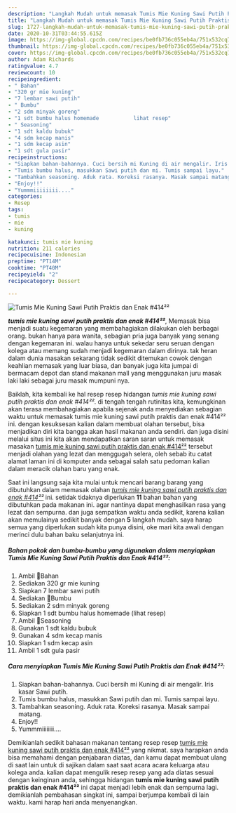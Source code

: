 ```yaml
---
description: "Langkah Mudah untuk memasak Tumis Mie Kuning Sawi Putih Praktis dan Enak #414²² Lezat"
title: "Langkah Mudah untuk memasak Tumis Mie Kuning Sawi Putih Praktis dan Enak #414²² Lezat"
slug: 1727-langkah-mudah-untuk-memasak-tumis-mie-kuning-sawi-putih-praktis-dan-enak-414-lezat
date: 2020-10-31T03:44:55.615Z
image: https://img-global.cpcdn.com/recipes/be0fb736c055eb4a/751x532cq70/tumis-mie-kuning-sawi-putih-praktis-dan-enak-414-foto-resep-utama.jpg
thumbnail: https://img-global.cpcdn.com/recipes/be0fb736c055eb4a/751x532cq70/tumis-mie-kuning-sawi-putih-praktis-dan-enak-414-foto-resep-utama.jpg
cover: https://img-global.cpcdn.com/recipes/be0fb736c055eb4a/751x532cq70/tumis-mie-kuning-sawi-putih-praktis-dan-enak-414-foto-resep-utama.jpg
author: Adam Richards
ratingvalue: 4.7
reviewcount: 10
recipeingredient:
- " Bahan"
- "320 gr mie kuning"
- "7 lembar sawi putih"
- " Bumbu"
- "2 sdm minyak goreng"
- "1 sdt bumbu halus homemade           lihat resep"
- " Seasoning"
- "1 sdt kaldu bubuk"
- "4 sdm kecap manis"
- "1 sdm kecap asin"
- "1 sdt gula pasir"
recipeinstructions:
- "Siapkan bahan-bahannya. Cuci bersih mi Kuning di air mengalir. Iris kasar Sawi putih."
- "Tumis bumbu halus, masukkan Sawi putih dan mi. Tumis sampai layu."
- "Tambahkan seasoning. Aduk rata. Koreksi rasanya. Masak sampai matang."
- "Enjoy!!"
- "Yummmiiiiiiii...."
categories:
- Resep
tags:
- tumis
- mie
- kuning

katakunci: tumis mie kuning 
nutrition: 211 calories
recipecuisine: Indonesian
preptime: "PT14M"
cooktime: "PT40M"
recipeyield: "2"
recipecategory: Dessert

---
```



![Tumis Mie Kuning Sawi Putih Praktis dan Enak #414²²](https://img-global.cpcdn.com/recipes/be0fb736c055eb4a/751x532cq70/tumis-mie-kuning-sawi-putih-praktis-dan-enak-414-foto-resep-utama.jpg)

<b><i>tumis mie kuning sawi putih praktis dan enak #414²²</i></b>, Memasak bisa menjadi suatu kegemaran yang membahagiakan dilakukan oleh berbagai orang. bukan hanya para wanita, sebagian pria juga banyak yang senang dengan kegemaran ini. walau hanya untuk sekedar seru seruan dengan kolega atau memang sudah menjadi kegemaran dalam dirinya. tak heran dalam dunia masakan sekarang tidak sedikit ditemukan cowok dengan keahlian memasak yang luar biasa, dan banyak juga kita jumpai di bermacam depot dan stand makanan mall yang menggunakan juru masak laki laki sebagai juru masak mumpuni nya.



Baiklah, kita kembali ke hal resep resep hidangan <i>tumis mie kuning sawi putih praktis dan enak #414²²</i>. di tengah tengah rutinitas kita, kemungkinan akan terasa membahagiakan apabila sejenak anda menyediakan sebagian waktu untuk memasak tumis mie kuning sawi putih praktis dan enak #414²² ini. dengan kesuksesan kalian dalam membuat olahan tersebut, bisa menjadikan diri kita bangga akan hasil makanan anda sendiri. dan juga disini melalui situs ini kita akan mendapatkan saran saran untuk memasak masakan <u>tumis mie kuning sawi putih praktis dan enak #414²²</u> tersebut menjadi olahan yang lezat dan menggugah selera, oleh sebab itu catat alamat laman ini di komputer anda sebagai salah satu pedoman kalian dalam meracik olahan baru yang enak.


Saat ini langsung saja kita mulai untuk mencari barang barang yang dibutuhkan dalam memasak olahan <u><i>tumis mie kuning sawi putih praktis dan enak #414²²</i></u> ini. setidak tidaknya diperlukan <b>11</b> bahan bahan yang dibutuhkan pada makanan ini. agar nantinya dapat menghasilkan rasa yang lezat dan sempurna. dan juga sempatkan waktu anda sedikit, karena kalian akan memulainya sedikit banyak dengan <b>5</b> langkah mudah. saya harap semua yang diperlukan sudah kita punya disini, oke mari kita awali dengan merinci dulu bahan baku selanjutnya ini.

<!--inarticleads1-->

##### Bahan pokok dan bumbu-bumbu yang digunakan dalam menyiapkan Tumis Mie Kuning Sawi Putih Praktis dan Enak #414²²:

1. Ambil  🌵Bahan
1. Sediakan 320 gr mie kuning
1. Siapkan 7 lembar sawi putih
1. Sediakan  🌵Bumbu
1. Sediakan 2 sdm minyak goreng
1. Siapkan 1 sdt bumbu halus homemade           (lihat resep)
1. Ambil  🌵Seasoning
1. Gunakan 1 sdt kaldu bubuk
1. Gunakan 4 sdm kecap manis
1. Siapkan 1 sdm kecap asin
1. Ambil 1 sdt gula pasir




<!--inarticleads2-->

##### Cara menyiapkan Tumis Mie Kuning Sawi Putih Praktis dan Enak #414²²:

1. Siapkan bahan-bahannya. Cuci bersih mi Kuning di air mengalir. Iris kasar Sawi putih.
1. Tumis bumbu halus, masukkan Sawi putih dan mi. Tumis sampai layu.
1. Tambahkan seasoning. Aduk rata. Koreksi rasanya. Masak sampai matang.
1. Enjoy!!
1. Yummmiiiiiiii....




Demikianlah sedikit bahasan makanan tentang resep resep <u>tumis mie kuning sawi putih praktis dan enak #414²²</u> yang nikmat. saya harapkan anda bisa memahami dengan penjabaran diatas, dan kamu dapat membuat ulang di saat lain untuk di sajikan dalam saat saat acara acara keluarga atau kolega anda. kalian dapat mengulik resep resep yang ada diatas sesuai dengan keinginan anda, sehingga hidangan <b>tumis mie kuning sawi putih praktis dan enak #414²²</b> ini dapat menjadi lebih enak dan sempurna lagi. demikianlah pembahasan singkat ini, sampai berjumpa kembali di lain waktu. kami harap hari anda menyenangkan.
